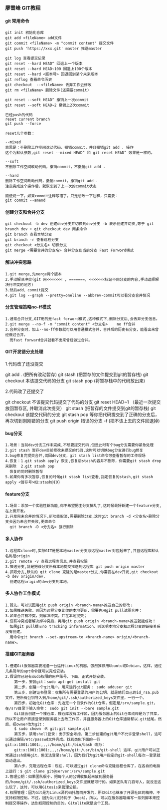 ### 廖雪峰 GIT教程

#### git 常用命令
````
git init 初始化仓库
git add <fileName> add文件
git commit <fileName> -m "commit content" 提交文件
git push 'https://xxx.git' master 推送master

git log 查看提交记录
git reset --hard HEAD^ 回退上一个版本
git reset --hard HEAD~100 回退上100个版本
git reset --hard <版本号> 回退回到某个未来版本
git reflog 查看命令历史
git checkout  --<fileName> 丢弃工作去修改
git rm <fileName> 删除文件(还需要commit)

git reset --soft HEAD^ 撤销上一次commit
git reset --soft HEAD~2 撤销上2次commit

已经push的代码
reset current branch
git push --force

reset几个参数：

--mixed 
意思是：不删除工作空间改动代码，撤销commit，并且撤销git add . 操作
这个为默认参数,git reset --mixed HEAD^ 和 git reset HEAD^ 效果是一样的。

--soft
不删除工作空间改动代码，撤销commit，不撤销git add . 

--hard
删除工作空间改动代码，撤销commit，撤销git add . 
注意完成这个操作后，就恢复到了上一次的commit状态

顺便说一下，如果commit注释写错了，只是想改一下注释，只需要：
git commit --amend
````

#### 创建分支和合并分支
````
git checkout -b dev 创建dev分支并切换到dev分支 -b 表示创建并切换,等于 git branch dev + git checkout dev 两条命令
git branch 查看本地分支
git branch -r 查看远程分支
git checkout <分支名> 切换分支
git merge <需要合并的分支名> 合并分支到当前分支 Fast Forword模式
````

#### 解决冲突思路
````
1.git merge,先merge两个版本
2.手动解决冲突(git 用<<<<<<< , =======, <<<<<<<标记不同分支的内容,手动选择解决行冲突的地方)
3.然后add、commit提交
4.git log --graph --pretty=oneline --abbrev-commit可以看分支合并情况
````

#### 分支管理策略no-ff模式
````
1.通常合并分支,GIT用的是fast forword模式,这种模式下,删除分支后,会丢弃分支信息。
2.git merge --no-f -m "commit content" <分支名>    no ff合并
3.合并分支时，加上--no-ff参数就可以用普通模式合并，合并后的历史有分支，能看出来曾经做过合并，
  而fast forward合并就看不出来曾经做过合并。
````

#### GIT开发错分支处理
1.代码改了还没提交

git add .      (把所有改动暂存)
git stash      (把暂存的文件提交到git的暂存栈)
git checkout 本该提交代码的分支 
git stash pop (将暂存栈中的代码放出来)

2.代码改了还提交了

git  checkout 不该提交代码提交了代码的分支
git reset HEAD~1  （最近一次提交放回暂存区, 并取消此次提交）
git stash                   (把暂存的文件提交到git的暂存栈)
git checkout 该提交代码的分支
git stash pop
等你把代码提交到了正确的分支后，再次切到刚刚错的分支
git push origin 错误的分支 -f  (把不该上去的文件回退掉)

#### bug分支
````
1.场景：当前dev分支工作未完成,不想要提交代码,但是此时有个bug分支需要你紧急处理
2.git stash 暂存dev目前修改未提交的代码,这时可以切换bug分支进行bug修复
3.bug修复完提交合并,切回dev分支，git stash list命令可查看暂存的工作现场
4.恢复：1.git stash apply 恢复,恢复后stash内容并不删除，你需要git stash drop来删除  2.git stash pop 
  恢复的同时删除暂存
5.如果你有多次暂存,恢复的时候git stash list查看,指定恢复的stash,git stash apply <暂存号>如:stash@{0}
````

#### feature分支
````
1.场景：添加一个实验性新功能,你不希望把主分支搞乱了,这时候最好新建一个feature分支,在上面开发。
2.开发完未合并的情况下,新功能取消,需要删除分支,这时git branch -d <分支名>删除分支会因为未合并失败,更改命令 
  git branch -D <分支名> 强行删除
````

#### 多人协作
````
1.远程库clone时,实际GIT是把本地master分支与远程master对应起来了,并且远程库默认名称是origin
2.git remote -v 查看远程库信息,并查看权限
3.推送分支,就是把该分支所有本地提交推送到远程库 git push origin master
4.抓取分支,默认的 git clone 克隆的是master分支,你需要在dev开发,git checkout -b dev origin/dev,
  创建远程origin的dev分支到本地。
````

#### 多人协作工作模式
````
1.首先，可以试图用git push origin <branch-name>推送自己的修改；
2.如果推送失败，则因为远程分支比你的本地更新，需要先用git pull试图合并；
3.如果合并有冲突，则解决冲突，并在本地提交；
4.没有冲突或者解决掉冲突后，再用git push origin <branch-name>推送就能成功！
  如果git pull提示no tracking information，则说明本地分支和远程分支的链接关系没有创建，
  用命令git branch --set-upstream-to <branch-name> origin/<branch-name>。
````


#### 搭建GIT服务器
````
1.搭建Git服务器需要准备一台运行Linux的机器，强烈推荐用Ubuntu或Debian，这样，通过几条简单的apt命令就可以完成安装。
2.假设你已经有sudo权限的用户账号，下面，正式开始安装。
    第一步，安装git：sudo apt-get install git
    第二步，创建一个git用户，用来运行git服务： sudo adduser git
    第三步，创建证书登录：收集所有需要登录的用户的公钥，就是他们自己的id_rsa.pub文件，把所有公钥导入到/home/git/.ssh/authorized_keys文件里，一行一个。
    第四步，初始化Git仓库：先选定一个目录作为Git仓库，假定是/srv/sample.git，在/srv目录下输入命令： sudo git init --bare sample.git
    Git就会创建一个裸仓库，裸仓库没有工作区，因为服务器上的Git仓库纯粹是为了共享，所以不让用户直接登录到服务器上去改工作区，并且服务器上的Git仓库通常都以.git结尾。然后，把owner改为git：
    $ sudo chown -R git:git sample.git
    第五步，禁用shell登录：出于安全考虑，第二步创建的git用户不允许登录shell，这可以通过编辑/etc/passwd文件完成。找到类似下面的一行git:x:1001:1001:,,,:/home/git:/bin/bash 改为：
    git:x:1001:1001:,,,:/home/git:/usr/bin/git-shell 这样，git用户可以正常通过ssh使用git，但无法登录shell，因为我们为git用户指定的git-shell每次一登录就自动退出。
    第六步，克隆远程仓库：现在，可以通过git clone命令克隆远程仓库了，在各自的电脑上运行：$ git clone git@server:/srv/sample.git
3.管理公钥：如果团队很小，把每个人的公钥收集起来放到服务器的/home/git/.ssh/authorized_keys文件里就是可行的。如果团队有几百号人，就没法这么玩了，这时，可以用Gitosis来管理公钥。
4.权限管理：因为Git是为Linux源代码托管而开发的，所以Git也继承了开源社区的精神，不支持权限控制。不过，因为Git支持钩子（hook），所以，可以在服务器端编写一系列脚本来控制提交等操作，达到权限控制的目的。Gitolite就是这个工具。
````